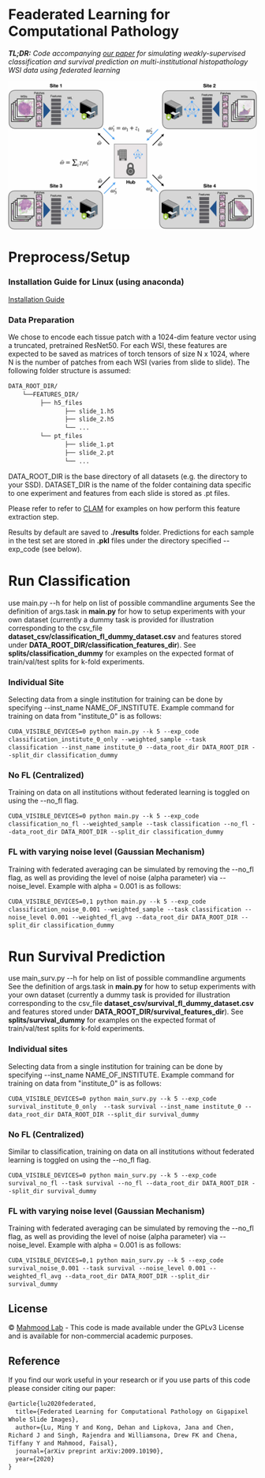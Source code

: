 # Feaderated Learning for Computational Pathology
***TL;DR:** Code accompanying [our paper](https://arxiv.org/abs/2004.09666) for simulating weakly-supervised classification and survival prediction on multi-institutional histopathology WSI data using federated learning*

<img src="Fig1.jpg" align="center" />

# Preprocess/Setup
### Installation Guide for Linux (using anaconda)
[Installation Guide](https://github.com/mahmoodlab/CLAM/blob/master/docs/INSTALLATION.md)

### Data Preparation
We chose to encode each tissue patch with a 1024-dim feature vector using a truncated, pretrained ResNet50. For each WSI, these features are expected to be saved as matrices of torch tensors of size N x 1024, where N is the number of patches from each WSI (varies from slide to slide). The following folder structure is assumed:
```bash
DATA_ROOT_DIR/
    └──FEATURES_DIR/
         ├── h5_files
                ├── slide_1.h5
                ├── slide_2.h5
                └── ...
         └── pt_files
                ├── slide_1.pt
                ├── slide_2.pt
                └── ...
```
DATA_ROOT_DIR is the base directory of all datasets (e.g. the directory to your SSD). DATASET_DIR is the name of the folder containing data specific to one experiment and features from each slide is stored as .pt files.

Please refer to refer to [CLAM](https://github.com/mahmoodlab/CLAM) for examples on how perform this feature extraction step.

Results by default are saved to **./results** folder. Predictions for each sample in the test set are stored in **.pkl** files under the directory specified --exp_code (see below).

# Run Classification 
use main.py --h for help on list of possible commandline arguments
See the definition of args.task in **main.py** for how to setup experiments with your own dataset (currently a dummy task is provided for illustration corresponding to the csv_file **dataset_csv/classification_fl_dummy_dataset.csv** and features stored under **DATA_ROOT_DIR/classification_features_dir**).
See **splits/classification_dummy** for examples on the expected format of train/val/test splits for k-fold experiments.


### Individual Site
Selecting data from a single institution for training can be done by specifying --inst_name NAME_OF_INSTITUTE. Example command for training on data from "institute_0" is as follows:
```
CUDA_VISIBLE_DEVICES=0 python main.py --k 5 --exp_code classification_institute_0_only --weighted_sample --task classification --inst_name institute_0 --data_root_dir DATA_ROOT_DIR --split_dir classification_dummy
```

### No FL (Centralized)
Training on data on all institutions without federated learning is toggled on using the --no_fl flag. 
``` shell
CUDA_VISIBLE_DEVICES=0 python main.py --k 5 --exp_code classification_no_fl --weighted_sample --task classification --no_fl --data_root_dir DATA_ROOT_DIR --split_dir classification_dummy
```

### FL with varying noise level (Gaussian Mechanism)
Training with federated averaging can be simulated by removing the --no_fl flag, as well as providing the level of noise (alpha parameter) via --noise_level. Example with alpha = 0.001 is as follows:
``` shell
CUDA_VISIBLE_DEVICES=0,1 python main.py --k 5 --exp_code classification_noise_0.001 --weighted_sample --task classification --noise_level 0.001 --weighted_fl_avg --data_root_dir DATA_ROOT_DIR --split_dir classification_dummy
```

# Run Survival Prediction 
use main_surv.py --h for help on list of possible commandline arguments
See the definition of args.task in **main.py** for how to setup experiments with your own dataset (currently a dummy task is provided for illustration corresponding to the csv_file **dataset_csv/survival_fl_dummy_dataset.csv** and features stored under **DATA_ROOT_DIR/survival_features_dir**).
See **splits/survival_dummy** for examples on the expected format of train/val/test splits for k-fold experiments.

### Individual sites
Selecting data from a single institution for training can be done by specifying --inst_name NAME_OF_INSTITUTE. Example command for training on data from "institute_0" is as follows:
``` shell
CUDA_VISIBLE_DEVICES=0 python main_surv.py --k 5 --exp_code survival_institute_0_only  --task survival --inst_name institute_0 --data_root_dir DATA_ROOT_DIR --split_dir survival_dummy
```

### No FL (Centralized)
Similar to classification, training on data on all institutions without federated learning is toggled on using the --no_fl flag. 
``` shell
CUDA_VISIBLE_DEVICES=0 python main_surv.py --k 5 --exp_code survival_no_fl --task survival --no_fl --data_root_dir DATA_ROOT_DIR --split_dir survival_dummy
```
### FL with varying noise level (Gaussian Mechanism)
Training with federated averaging can be simulated by removing the --no_fl flag, as well as providing the level of noise (alpha parameter) via --noise_level. Example with alpha = 0.001 is as follows:
``` shell
CUDA_VISIBLE_DEVICES=0,1 python main_surv.py --k 5 --exp_code survival_noise_0.001 --task survival --noise_level 0.001 --weighted_fl_avg --data_root_dir DATA_ROOT_DIR --split_dir survival_dummy
```

## License
© [Mahmood Lab](http://www.mahmoodlab.org) - This code is made available under the GPLv3 License and is available for non-commercial academic purposes. 

## Reference
If you find our work useful in your research or if you use parts of this code please consider citing our paper:
```
@article{lu2020federated,
  title={Federated Learning for Computational Pathology on Gigapixel Whole Slide Images},
  author={Lu, Ming Y and Kong, Dehan and Lipkova, Jana and Chen, Richard J and Singh, Rajendra and Williamsona, Drew FK and Chena, Tiffany Y and Mahmood, Faisal},
  journal={arXiv preprint arXiv:2009.10190},
  year={2020}
}
```
